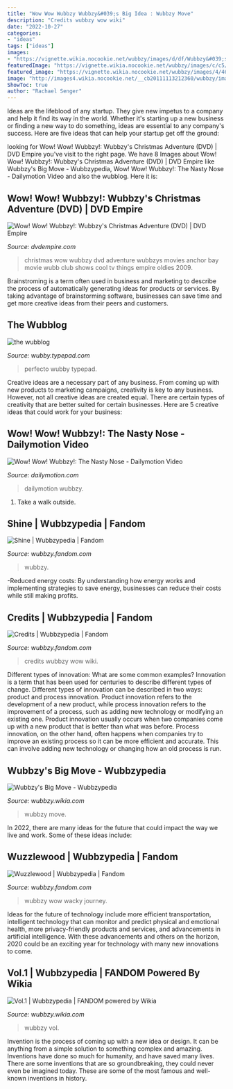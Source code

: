 ```yaml
---
title: "Wow Wow Wubbzy Wubbzy&#039;s Big Idea : Wubbzy Move"
description: "Credits wubbzy wow wiki"
date: "2022-10-27"
categories:
- "ideas"
tags: ["ideas"]
images:
- "https://vignette.wikia.nocookie.net/wubbzy/images/d/df/Wubbzy&#039;s_Wacky_Journey_-_Wuzzlewood.png/revision/latest/scale-to-width-down/360?cb=20180310180133"
featuredImage: "https://vignette.wikia.nocookie.net/wubbzy/images/c/c5/Wow!_Wow!_Wubbzy!_-_Credits_(Season_1)/revision/latest?cb=20171202031125"
featured_image: "https://vignette.wikia.nocookie.net/wubbzy/images/4/46/Vol.1.png/revision/latest?cb=20170911183225"
image: "http://images4.wikia.nocookie.net/__cb20111113212360/wubbzy/images/4/42/Wubbzy&#039;s_Big_Move.jpg"
ShowToc: true
author: "Rachael Senger"
---
```



Ideas are the lifeblood of any startup. They give new impetus to a company and help it find its way in the world. Whether it's starting up a new business or finding a new way to do something, ideas are essential to any company's success. Here are five ideas that can help your startup get off the ground: 

	

		
looking for Wow! Wow! Wubbzy!: Wubbzy&#039;s Christmas Adventure (DVD) | DVD Empire you've visit to the right page. We have 8 Images about Wow! Wow! Wubbzy!: Wubbzy&#039;s Christmas Adventure (DVD) | DVD Empire like Wubbzy&#039;s Big Move - Wubbzypedia, Wow! Wow! Wubbzy!: The Nasty Nose - Dailymotion Video and also the wubblog. Here it is:
		
    
## Wow! Wow! Wubbzy!: Wubbzy&#039;s Christmas Adventure (DVD) | DVD Empire

<img loading=lazy src="http://imgs.dvdempire.com/products/93/1493293h.jpg" onerror="this.onerror=null;this.src='https://tse1.mm.bing.net/th?id=OIP.nQNb0U3TjYg_8nCT0RrhuAHaKg&amp;pid=15.1';" alt="Wow! Wow! Wubbzy!: Wubbzy&#039;s Christmas Adventure (DVD) | DVD Empire">

_Source: dvdempire.com_

>christmas wow wubbzy dvd adventure wubbzys movies anchor bay movie wubb club shows cool tv things empire oldies 2009. 

	

Brainstroming is a term often used in business and marketing to describe the process of automatically generating ideas for products or services. By taking advantage of brainstorming software, businesses can save time and get more creative ideas from their peers and customers.

    
## The Wubblog

<img loading=lazy src="http://wubby.typepad.com/wubby/images/perfecto_party_1.jpg" onerror="this.onerror=null;this.src='https://tse1.mm.bing.net/th?id=OIP.KPTjh4HE4RsbaQ1Jhz5kygAAAA&amp;pid=15.1';" alt="the wubblog">

_Source: wubby.typepad.com_

>perfecto wubby typepad. 

	

Creative ideas are a necessary part of any business. From coming up with new products to marketing campaigns, creativity is key to any business. However, not all creative ideas are created equal. There are certain types of creativity that are better suited for certain businesses. Here are 5 creative ideas that could work for your business:

    
## Wow! Wow! Wubbzy!: The Nasty Nose - Dailymotion Video

<img loading=lazy src="https://s1.dmcdn.net/v/OdOio1TTtwfkQh0Wy/526x297" onerror="this.onerror=null;this.src='https://tse2.mm.bing.net/th?id=OIP.Ty735LLnVFVdprEhyfmx1wHaEL&amp;pid=15.1';" alt="Wow! Wow! Wubbzy!: The Nasty Nose - Dailymotion Video">

_Source: dailymotion.com_

>dailymotion wubbzy. 

	

1. Take a walk outside.

    
## Shine | Wubbzypedia | Fandom

<img loading=lazy src="https://static.wikia.nocookie.net/wubbzy/images/2/2a/Shine.png/revision/latest?cb=20200605084446" onerror="this.onerror=null;this.src='https://tse1.mm.bing.net/th?id=OIP.OL37_hYZupbFPpgWtE1P_wHaP6&amp;pid=15.1';" alt="Shine | Wubbzypedia | Fandom">

_Source: wubbzy.fandom.com_

>wubbzy. 

	

-Reduced energy costs: By understanding how energy works and implementing strategies to save energy, businesses can reduce their costs while still making profits.

    
## Credits | Wubbzypedia | Fandom

<img loading=lazy src="https://vignette.wikia.nocookie.net/wubbzy/images/c/c5/Wow!_Wow!_Wubbzy!_-_Credits_(Season_1)/revision/latest?cb=20171202031125" onerror="this.onerror=null;this.src='https://tse1.mm.bing.net/th?id=OIP.Ol0Ma4fmgFOO5YUM31y3AAHaEJ&amp;pid=15.1';" alt="Credits | Wubbzypedia | Fandom">

_Source: wubbzy.fandom.com_

>credits wubbzy wow wiki. 

	

Different types of innovation: What are some common examples?
Innovation is a term that has been used for centuries to describe different types of change. Different types of innovation can be described in two ways: product and process innovation. Product innovation refers to the development of a new product, while process innovation refers to the improvement of a process, such as adding new technology or modifying an existing one. 
Product innovation usually occurs when two companies come up with a new product that is better than what was before. Process innovation, on the other hand, often happens when companies try to improve an existing process so it can be more efficient and accurate. This can involve adding new technology or changing how an old process is run.

    
## Wubbzy&#039;s Big Move - Wubbzypedia

<img loading=lazy src="http://images4.wikia.nocookie.net/__cb20111113212360/wubbzy/images/4/42/Wubbzy&#039;s_Big_Move.jpg" onerror="this.onerror=null;this.src='https://tse3.mm.bing.net/th?id=OIP.Vf7xnKAannl3h3PQxX8_gAHaEK&amp;pid=15.1';" alt="Wubbzy&#039;s Big Move - Wubbzypedia">

_Source: wubbzy.wikia.com_

>wubbzy move. 

	

In 2022, there are many ideas for the future that could impact the way we live and work. Some of these ideas include:

    
## Wuzzlewood | Wubbzypedia | Fandom

<img loading=lazy src="https://vignette.wikia.nocookie.net/wubbzy/images/d/df/Wubbzy&#039;s_Wacky_Journey_-_Wuzzlewood.png/revision/latest/scale-to-width-down/360?cb=20180310180133" onerror="this.onerror=null;this.src='https://tse2.mm.bing.net/th?id=OIP.VhNGDfaiy4otRA4uVzepUwAAAA&amp;pid=15.1';" alt="Wuzzlewood | Wubbzypedia | Fandom">

_Source: wubbzy.fandom.com_

>wubbzy wow wacky journey. 

	

Ideas for the future of technology include more efficient transportation, intelligent technology that can monitor and predict physical and emotional health, more privacy-friendly products and services, and advancements in artificial intelligence. With these advancements and others on the horizon, 2020 could be an exciting year for technology with many new innovations to come.

    
## Vol.1 | Wubbzypedia | FANDOM Powered By Wikia

<img loading=lazy src="https://vignette.wikia.nocookie.net/wubbzy/images/4/46/Vol.1.png/revision/latest?cb=20170911183225" onerror="this.onerror=null;this.src='https://tse2.mm.bing.net/th?id=OIP.M31uPvrENlKGvNJ5pAV5KAAAAA&amp;pid=15.1';" alt="Vol.1 | Wubbzypedia | FANDOM powered by Wikia">

_Source: wubbzy.wikia.com_

>wubbzy vol. 

	

Invention is the process of coming up with a new idea or design. It can be anything from a simple solution to something complex and amazing. Inventions have done so much for humanity, and have saved many lives. There are some inventions that are so groundbreaking, they could never even be imagined today. These are some of the most famous and well-known inventions in history.

